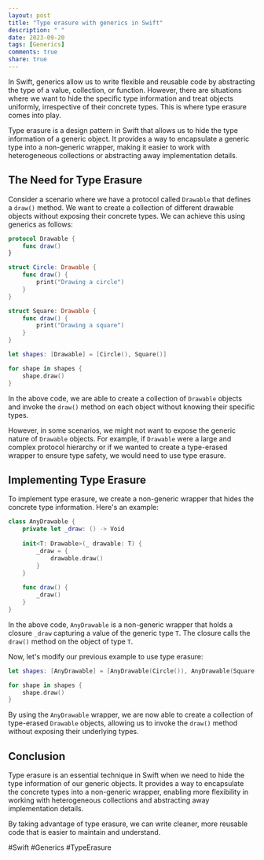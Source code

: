 ```yaml
---
layout: post
title: "Type erasure with generics in Swift"
description: " "
date: 2023-09-20
tags: [Generics]
comments: true
share: true
---
```


In Swift, generics allow us to write flexible and reusable code by abstracting the type of a value, collection, or function. However, there are situations where we want to hide the specific type information and treat objects uniformly, irrespective of their concrete types. This is where type erasure comes into play.

Type erasure is a design pattern in Swift that allows us to hide the type information of a generic object. It provides a way to encapsulate a generic type into a non-generic wrapper, making it easier to work with heterogeneous collections or abstracting away implementation details.

## The Need for Type Erasure

Consider a scenario where we have a protocol called `Drawable` that defines a `draw()` method. We want to create a collection of different drawable objects without exposing their concrete types. We can achieve this using generics as follows:

```swift
protocol Drawable {
    func draw()
}

struct Circle: Drawable {
    func draw() {
        print("Drawing a circle")
    }
}

struct Square: Drawable {
    func draw() {
        print("Drawing a square")
    }
}

let shapes: [Drawable] = [Circle(), Square()]

for shape in shapes {
    shape.draw()
}
```

In the above code, we are able to create a collection of `Drawable` objects and invoke the `draw()` method on each object without knowing their specific types.

However, in some scenarios, we might not want to expose the generic nature of `Drawable` objects. For example, if `Drawable` were a large and complex protocol hierarchy or if we wanted to create a type-erased wrapper to ensure type safety, we would need to use type erasure.

## Implementing Type Erasure

To implement type erasure, we create a non-generic wrapper that hides the concrete type information. Here's an example:

```swift
class AnyDrawable {
    private let _draw: () -> Void
    
    init<T: Drawable>(_ drawable: T) {
        _draw = {
            drawable.draw()
        }
    }
    
    func draw() {
        _draw()
    }
}
```

In the above code, `AnyDrawable` is a non-generic wrapper that holds a closure `_draw` capturing a value of the generic type `T`. The closure calls the `draw()` method on the object of type `T`.

Now, let's modify our previous example to use type erasure:

```swift
let shapes: [AnyDrawable] = [AnyDrawable(Circle()), AnyDrawable(Square())]

for shape in shapes {
    shape.draw()
}
```

By using the `AnyDrawable` wrapper, we are now able to create a collection of type-erased `Drawable` objects, allowing us to invoke the `draw()` method without exposing their underlying types.

## Conclusion

Type erasure is an essential technique in Swift when we need to hide the type information of our generic objects. It provides a way to encapsulate the concrete types into a non-generic wrapper, enabling more flexibility in working with heterogeneous collections and abstracting away implementation details.

By taking advantage of type erasure, we can write cleaner, more reusable code that is easier to maintain and understand.

#Swift #Generics #TypeErasure